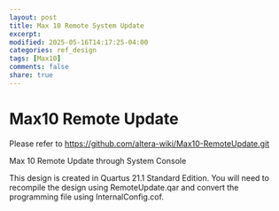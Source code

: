```yaml
---
layout: post
title: Max 10 Remote System Update
excerpt:
modified: 2025-05-16T14:17:25-04:00
categories: ref_design
tags: [Max10]
comments: false
share: true
---
```


# Max10 Remote Update

Please refer to 
https://github.com/altera-wiki/Max10-RemoteUpdate.git

 Max 10 Remote Update through System Console

This design is created in Quartus 21.1 Standard Edition. You will need to recompile the design using RemoteUpdate.qar and convert the programming file using InternalConfig.cof.
